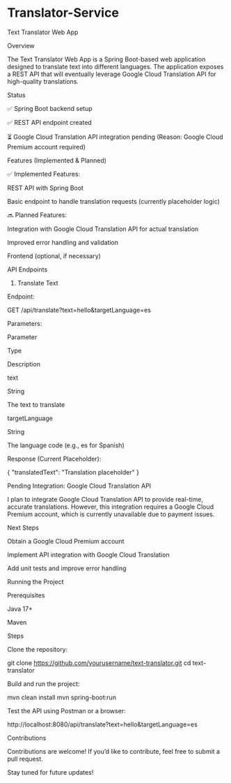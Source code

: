# Translator-Service

Text Translator Web App

Overview

The Text Translator Web App is a Spring Boot-based web application designed to translate text into different languages. The application exposes a REST API that will eventually leverage Google Cloud Translation API for high-quality translations.

Status

✅ Spring Boot backend setup

✅ REST API endpoint created

⏳ Google Cloud Translation API integration pending (Reason: Google Cloud Premium account required)

Features (Implemented & Planned)

✅ Implemented Features:

REST API with Spring Boot

Basic endpoint to handle translation requests (currently placeholder logic)

🔜 Planned Features:

Integration with Google Cloud Translation API for actual translation

Improved error handling and validation

Frontend (optional, if necessary)

API Endpoints

1. Translate Text

Endpoint:

GET /api/translate?text=hello&targetLanguage=es

Parameters:

Parameter

Type

Description

text

String

The text to translate

targetLanguage

String

The language code (e.g., es for Spanish)

Response (Current Placeholder):

{
  "translatedText": "Translation placeholder"
}

Pending Integration: Google Cloud Translation API

I plan to integrate Google Cloud Translation API to provide real-time, accurate translations. However, this integration requires a Google Cloud Premium account, which is currently unavailable due to payment issues.

Next Steps

Obtain a Google Cloud Premium account

Implement API integration with Google Cloud Translation

Add unit tests and improve error handling

Running the Project

Prerequisites

Java 17+

Maven

Steps

Clone the repository:

git clone https://github.com/yourusername/text-translator.git
cd text-translator

Build and run the project:

mvn clean install
mvn spring-boot:run

Test the API using Postman or a browser:

http://localhost:8080/api/translate?text=hello&targetLanguage=es

Contributions

Contributions are welcome! If you’d like to contribute, feel free to submit a pull request.

 Stay tuned for future updates!
